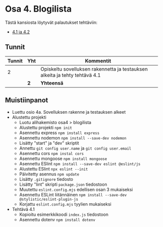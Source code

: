 # Osa 4. Blogilista

Tästä kansiosta löytyvät palautukset tehtäviin:
- [4.1 ja 4.2](https://fullstackopen.com/osa4/sovelluksen_rakenne_ja_testauksen_alkeet#tehtavat-4-1-4-2)

## Tunnit

| Tunnit | Yht | Kommentit |
| ------ | --- | --------- |
| 2 |   | Opiskeltu sovelluksen rakennetta ja testauksen alkeita ja tehty tehtävä 4.1 |
|   | **2** | **Yhteensä** |

## Muistiinpanot
- Luettu osio 4a. Sovelluksen rakenne ja testauksen alkeet
- Alustettu projekti
  - Luotu alihakemisto osa4 > blogilista
  - Alustettu projekti `npm init`
  - Asennettu express `npm install express`
  - Asennettu nodemon `npm install --save-dev nodemon`
  - Lisätty "start" ja "dev" skriptit
  - Annettu `git config user.name` ja `git config user.email`
  - Asennettu cors `npm instal cors`
  - Asennettu mongoose `npm install mongoose`
  - Asennettu ESlint `npm install --save-dev eslint @eslint/js`
  - Alustettu ESlint `npx eslint --init`
  - Päivitetty asennus `npm update`
  - Lisätty `.gitignore` tiedosto
  - Lisätty "lint" skripti `package.json` tiedostoon
  - Muutettu `eslint.config.mjs` edellisen osan 3 mukaiseksi
  - Asennettu ESLint liitännäinen `npm install --save-dev @stylistic/eslint-plugin-js`
  - Korjattu `eslint.config.mjs` tyylien mukaiseksi
- Tehtävä 4.1
  - Kopioitu esimerkkikoodi `index.js` tiedostoon
  - Asennettu dotenv `npm install dotenv`